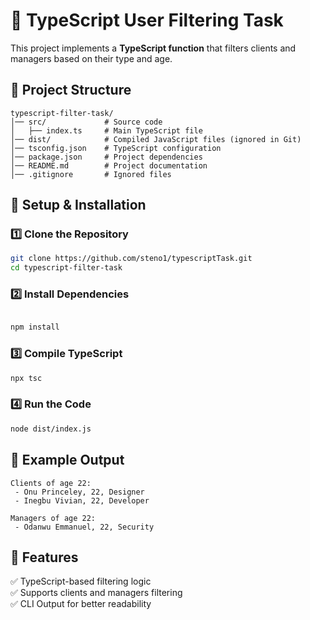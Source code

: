 # 🚀 TypeScript User Filtering Task

This project implements a **TypeScript function** that filters clients and managers based on their type and age.

## 📂 Project Structure
```
typescript-filter-task/
│── src/             # Source code
│   ├── index.ts     # Main TypeScript file
│── dist/            # Compiled JavaScript files (ignored in Git)
│── tsconfig.json    # TypeScript configuration
│── package.json     # Project dependencies
│── README.md        # Project documentation
│── .gitignore       # Ignored files
```

## 🔧 Setup & Installation
### 1️⃣ Clone the Repository  
```sh
git clone https://github.com/steno1/typescriptTask.git
cd typescript-filter-task
```

### 2️⃣ Install Dependencies
```sh

npm install
```
### 3️⃣ Compile TypeScript

```sh
npx tsc
```

### 4️⃣ Run the Code
```sh
node dist/index.js
```

## 📝 Example Output
```
Clients of age 22:
 - Onu Princeley, 22, Designer
 - Inegbu Vivian, 22, Developer

Managers of age 22:
 - Odanwu Emmanuel, 22, Security
```

## 📌 Features
✅ TypeScript-based filtering logic  
✅ Supports clients and managers filtering  
✅ CLI Output for better readability
